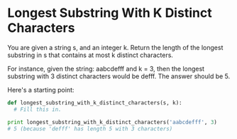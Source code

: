 # Longest Substring With K Distinct Characters

You are given a string s, and an integer k. Return the length of the longest substring in s that contains at most k distinct characters.

For instance, given the string:
aabcdefff and k = 3, then the longest substring with 3 distinct characters would be defff. The answer should be 5.

Here's a starting point:

```python
def longest_substring_with_k_distinct_characters(s, k):
  # Fill this in.

print longest_substring_with_k_distinct_characters('aabcdefff', 3)
# 5 (because 'defff' has length 5 with 3 characters)
```